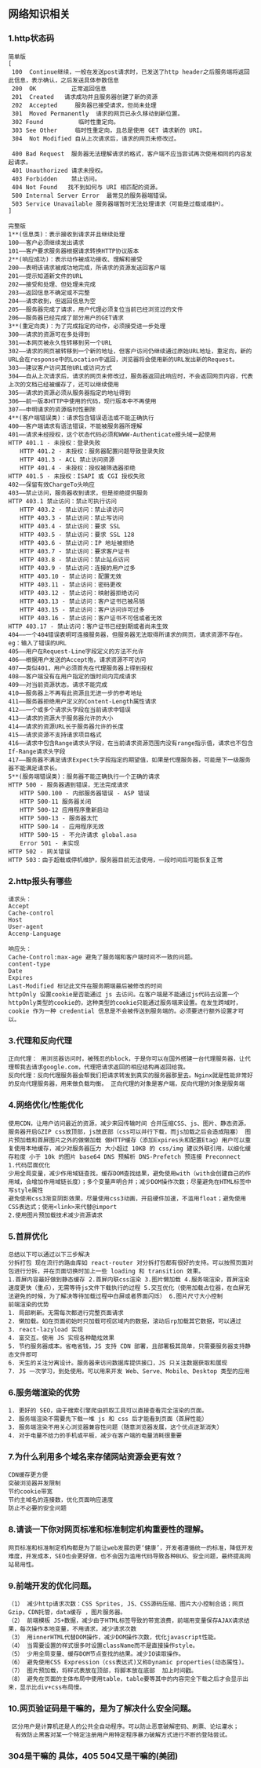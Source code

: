 ## 网络知识相关
### 1.http状态码
    简单版
    [
     100  Continue继续，一般在发送post请求时，已发送了http header之后服务端将返回此信息，表示确认，之后发送具体参数信息
     200  OK          正常返回信息
     201  Created   请求成功并且服务器创建了新的资源
     202  Accepted     服务器已接受请求，但尚未处理
     301  Moved Permanently  请求的网页已永久移动到新位置。
     302 Found          临时性重定向。
     303 See Other     临时性重定向，且总是使用 GET 请求新的 URI。
     304  Not Modified 自从上次请求后，请求的网页未修改过。
    
     400 Bad Request  服务器无法理解请求的格式，客户端不应当尝试再次使用相同的内容发起请求。
     401 Unauthorized 请求未授权。
     403 Forbidden    禁止访问。
     404 Not Found   找不到如何与 URI 相匹配的资源。
     500 Internal Server Error  最常见的服务器端错误。
     503 Service Unavailable 服务器端暂时无法处理请求（可能是过载或维护）。
    ]
     
    完整版
    1**(信息类)：表示接收到请求并且继续处理
    100——客户必须继续发出请求
    101——客户要求服务器根据请求转换HTTP协议版本
    2**(响应成功)：表示动作被成功接收、理解和接受
    200——表明该请求被成功地完成，所请求的资源发送回客户端
    201——提示知道新文件的URL
    202——接受和处理、但处理未完成
    203——返回信息不确定或不完整
    204——请求收到，但返回信息为空
    205——服务器完成了请求，用户代理必须复位当前已经浏览过的文件
    206——服务器已经完成了部分用户的GET请求
    3**(重定向类)：为了完成指定的动作，必须接受进一步处理
    300——请求的资源可在多处得到
    301——本网页被永久性转移到另一个URL
    302——请求的网页被转移到一个新的地址，但客户访问仍继续通过原始URL地址，重定向，新的URL会在response中的Location中返回，浏览器将会使用新的URL发出新的Request。
    303——建议客户访问其他URL或访问方式
    304——自从上次请求后，请求的网页未修改过，服务器返回此响应时，不会返回网页内容，代表上次的文档已经被缓存了，还可以继续使用
    305——请求的资源必须从服务器指定的地址得到
    306——前一版本HTTP中使用的代码，现行版本中不再使用
    307——申明请求的资源临时性删除
    4**(客户端错误类)：请求包含错误语法或不能正确执行
    400——客户端请求有语法错误，不能被服务器所理解
    401——请求未经授权，这个状态代码必须和WWW-Authenticate报头域一起使用
    HTTP 401.1 - 未授权：登录失败
    　　HTTP 401.2 - 未授权：服务器配置问题导致登录失败
    　　HTTP 401.3 - ACL 禁止访问资源
    　　HTTP 401.4 - 未授权：授权被筛选器拒绝
    HTTP 401.5 - 未授权：ISAPI 或 CGI 授权失败
    402——保留有效ChargeTo头响应
    403——禁止访问，服务器收到请求，但是拒绝提供服务
    HTTP 403.1 禁止访问：禁止可执行访问
    　　HTTP 403.2 - 禁止访问：禁止读访问
    　　HTTP 403.3 - 禁止访问：禁止写访问
    　　HTTP 403.4 - 禁止访问：要求 SSL
    　　HTTP 403.5 - 禁止访问：要求 SSL 128
    　　HTTP 403.6 - 禁止访问：IP 地址被拒绝
    　　HTTP 403.7 - 禁止访问：要求客户证书
    　　HTTP 403.8 - 禁止访问：禁止站点访问
    　　HTTP 403.9 - 禁止访问：连接的用户过多
    　　HTTP 403.10 - 禁止访问：配置无效
    　　HTTP 403.11 - 禁止访问：密码更改
    　　HTTP 403.12 - 禁止访问：映射器拒绝访问
    　　HTTP 403.13 - 禁止访问：客户证书已被吊销
    　　HTTP 403.15 - 禁止访问：客户访问许可过多
    　　HTTP 403.16 - 禁止访问：客户证书不可信或者无效
    HTTP 403.17 - 禁止访问：客户证书已经到期或者尚未生效
    404——一个404错误表明可连接服务器，但服务器无法取得所请求的网页，请求资源不存在。eg：输入了错误的URL
    405——用户在Request-Line字段定义的方法不允许
    406——根据用户发送的Accept拖，请求资源不可访问
    407——类似401，用户必须首先在代理服务器上得到授权
    408——客户端没有在用户指定的饿时间内完成请求
    409——对当前资源状态，请求不能完成
    410——服务器上不再有此资源且无进一步的参考地址
    411——服务器拒绝用户定义的Content-Length属性请求
    412——一个或多个请求头字段在当前请求中错误
    413——请求的资源大于服务器允许的大小
    414——请求的资源URL长于服务器允许的长度
    415——请求资源不支持请求项目格式
    416——请求中包含Range请求头字段，在当前请求资源范围内没有range指示值，请求也不包含If-Range请求头字段
    417——服务器不满足请求Expect头字段指定的期望值，如果是代理服务器，可能是下一级服务器不能满足请求长。
    5**(服务端错误类)：服务器不能正确执行一个正确的请求
    HTTP 500 - 服务器遇到错误，无法完成请求
    　　HTTP 500.100 - 内部服务器错误 - ASP 错误
    　　HTTP 500-11 服务器关闭
    　　HTTP 500-12 应用程序重新启动
    　　HTTP 500-13 - 服务器太忙
    　　HTTP 500-14 - 应用程序无效
    　　HTTP 500-15 - 不允许请求 global.asa
    　　Error 501 - 未实现
    HTTP 502 - 网关错误
    HTTP 503：由于超载或停机维护，服务器目前无法使用，一段时间后可能恢复正常
### 2.http报头有哪些
    请求头： 
    Accept
    Cache-control
    Host
    User-agent
    Accenp-Language
    
    响应头：
    Cache-Control:max-age 避免了服务端和客户端时间不一致的问题。
    content-type
    Date
    Expires
    Last-Modified 标记此文件在服务期端最后被修改的时间
    httpOnly 设置cookie是否能通过 js 去访问。在客户端是不能通过js代码去设置一个httpOnly类型的cookie的，这种类型的cookie只能通过服务端来设置。在发生跨域时，cookie 作为一种 credential 信息是不会被传送到服务端的。必须要进行额外设置才可以。
### 3.代理和反向代理
    正向代理： 用浏览器访问时，被残忍的block，于是你可以在国外搭建一台代理服务器，让代理帮我去请求google.com，代理把请求返回的相应结构再返回给我。
    反向代理：反向代理服务器会帮我们把请求转发到真实的服务器那里去。Nginx就是性能非常好的反向代理服务器，用来做负载均衡。 正向代理的对象是客户端，反向代理的对象是服务端
### 4.网络优化/性能优化
    使用CDN，让用户访问最近的资源，减少来回传输时间 合并压缩CSS、js、图片、静态资源，服务器开启GZIP css放顶部，js放底部（css可以并行下载，而js加载之后会造成阻塞） 图片预加载和首屏图片之外的做懒加载 做HTTP缓存（添加Expires头和配置Etag）用户可以重复使用本地缓存，减少对服务器压力 大小超过 10KB 的 css/img 建议外联引用，以细化缓存粒度 小于 10k 的图片 base64 DNS 预解析 DNS-Prefetch 预连接 Preconnect
    1.代码层面优化
    少用全局变量，减少作用域链查找，缓存DOM查找结果，避免使用with（with会创建自己的作用域，会增加作用域链长度）；多个变量声明合并；减少DOM操作次数；尽量避免在HTML标签中写style属性 
    避免使用css3渐变阴影效果，尽量使用css3动画，开启硬件加速，不滥用float；避免使用CSS表达式；使用<link>来代替@import
    2.使用图片预加载技术减少资源请求
### 5.首屏优化
    总结以下可以通过以下三步解决
    分拆打包 现在流行的路由库如 react-router 对分拆打包都有很好的支持。可以按照页面对包进行分拆，并在页面切换时加上一些 loading 和 transition 效果。
    1.首屏内容最好做到静态缓存 2.首屏内联css渲染 3.图片懒加载 4.服务端渲染，首屏渲染速度更快（重点），无需等待js文件下载执行的过程 5.交互优化（使用加载占位器，在白屏无法避免的时候，为了解决等待加载过程中白屏或者界面闪烁） 6.图片尺寸大小控制
    前端渲染的优势
    1. 局部刷新。无需每次都进行完整页面请求
    2. 懒加载。如在页面初始时只加载可视区域内的数据，滚动后rp加载其它数据，可以通过 
    3. react-lazyload 实现
    4. 富交互。使用 JS 实现各种酷炫效果
    5. 节约服务器成本。省电省钱，JS 支持 CDN 部署，且部署极其简单，只需要服务器支持静态文件即可
    6. 天生的关注分离设计。服务器来访问数据库提供接口，JS 只关注数据获取和展现
    7. JS 一次学习，到处使用。可以用来开发 Web、Serve、Mobile、Desktop 类型的应用
### 6.服务端渲染的优势
    1. 更好的 SEO，由于搜索引擎爬虫抓取工具可以直接查看完全渲染的页面。
    2. 服务端渲染不需要先下载一堆 js 和 css 后才能看到页面（首屏性能）
    3. 服务端渲染不用关心浏览器兼容性问题（随意浏览器发展，这个优点逐渐消失）
    4. 对于电量不给力的手机或平板，减少在客户端的电量消耗很重要
### 7.为什么利用多个域名来存储网站资源会更有效？
    CDN缓存更方便
    突破浏览器并发限制
    节约cookie带宽
    节约主域名的连接数，优化页面响应速度
    防止不必要的安全问题
### 8.请谈一下你对网页标准和标准制定机构重要性的理解。
    网页标准和标准制定机构都是为了能让web发展的更‘健康’，开发者遵循统一的标准，降低开发难度，开发成本，SEO也会更好做，也不会因为滥用代码导致各种BUG、安全问题，最终提高网站易用性。
### 9.前端开发的优化问题。
    （1） 减少http请求次数：CSS Sprites, JS、CSS源码压缩、图片大小控制合适；网页Gzip，CDN托管，data缓存 ，图片服务器。
    （2） 前端模板 JS+数据，减少由于HTML标签导致的带宽浪费，前端用变量保存AJAX请求结果，每次操作本地变量，不用请求，减少请求次数
    （3） 用innerHTML代替DOM操作，减少DOM操作次数，优化javascript性能。
    （4） 当需要设置的样式很多时设置className而不是直接操作style。
    （5） 少用全局变量、缓存DOM节点查找的结果。减少IO读取操作。
    （6） 避免使用CSS Expression（css表达式)又称Dynamic properties(动态属性)。
    （7） 图片预加载，将样式表放在顶部，将脚本放在底部  加上时间戳。
    （8） 避免在页面的主体布局中使用table，table要等其中的内容完全下载之后才会显示出来，显示比div+css布局慢。
### 10.网页验证码是干嘛的，是为了解决什么安全问题。
     区分用户是计算机还是人的公共全自动程序。可以防止恶意破解密码、刷票、论坛灌水；
      有效防止黑客对某一个特定注册用户用特定程序暴力破解方式进行不断的登陆尝试。
### 304是干嘛的 具体，405 504又是干嘛的(美团)
